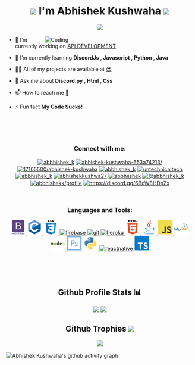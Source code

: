 <h1 align="center"> <img src="https://c.tenor.com/HO7EBVsu04oAAAAi/pikachu-pokemon.gif" width="30px"> I'm Abhishek Kushwaha <img src="https://cdn.discordapp.com/emojis/852778687958482944.gif?v=1" width="30px"></h1>
<p align="center">
  <img src="https://readme-typing-svg.herokuapp.com?color=00FFFF&width=380&height=45&lines=Founder+at+Code+For+Community;UG+at+JIS+UNIVERSITY;Discord+Bot+Developer;Fronted+Web+Developer;Open-Source+Enthusiast;Nice+To+Meet+You+...;&center=true">
  </p>



<img align="right" alt="Coding" width="400" src="https://cdn.dribbble.com/users/4382412/screenshots/15633275/media/085a014ebebde73e5cd510c93941f49a.gif">

- 🔭 I’m currently working on [API DEVELOPMENT](https://github.com/Abbhiishek/CFCApi/)

- 🌱 I’m currently learning **DiscordJs , Javascript , Python , Java**

- 👨‍💻 All of my projects are available at [😎](https://github.com/Abbhiishek)

- 💬 Ask me about **Discord.py , Html , Css**

- 📫 How to reach me **[📧](abhishekkushwaha1479@gmail.com)**

- ⚡ Fun fact **My Code Sucks!**

<br>
<br>
<br>

<h3  align="center">Connect with me:</h3>
<p  align="center">
<a href="https://twitter.com/abbhishek_k" target="blank"><img align="center" src="https://raw.githubusercontent.com/rahuldkjain/github-profile-readme-generator/master/src/images/icons/Social/twitter.svg" alt="abbhishek_k" height="30" width="40" /></a>
<a href="https://linkedin.com/in/abhishek-kushwaha-653a74213/" target="blank"><img align="center" src="https://raw.githubusercontent.com/rahuldkjain/github-profile-readme-generator/master/src/images/icons/Social/linked-in-alt.svg" alt="abhishek-kushwaha-653a74213/" height="30" width="40" /></a>
<a href="https://stackoverflow.com/users/17105500/abhishek-kushwaha" target="blank"><img align="center" src="https://raw.githubusercontent.com/rahuldkjain/github-profile-readme-generator/master/src/images/icons/Social/stack-overflow.svg" alt="17105500/abhishek-kushwaha" height="30" width="40" /></a>
<a href="https://instagram.com/abbhishek_k" target="blank"><img align="center" src="https://raw.githubusercontent.com/rahuldkjain/github-profile-readme-generator/master/src/images/icons/Social/instagram.svg" alt="abbhishek_k" height="30" width="40" /></a>
<a href="https://www.youtube.com/c/untechnicaltech" target="blank"><img align="center" src="https://raw.githubusercontent.com/rahuldkjain/github-profile-readme-generator/master/src/images/icons/Social/youtube.svg" alt="untechnicaltech" height="30" width="40" /></a>
<a href="https://www.codechef.com/users/abbhishek_k" target="blank"><img align="center" src="https://cdn.jsdelivr.net/npm/simple-icons@3.1.0/icons/codechef.svg" alt="abbhishek_k" height="30" width="40" /></a>
<a href="https://www.hackerrank.com/abhishekkushwa27" target="blank"><img align="center" src="https://raw.githubusercontent.com/rahuldkjain/github-profile-readme-generator/master/src/images/icons/Social/hackerrank.svg" alt="abhishekkushwa27" height="30" width="40" /></a>
<a href="https://www.leetcode.com/abbhiishek" target="blank"><img align="center" src="https://raw.githubusercontent.com/rahuldkjain/github-profile-readme-generator/master/src/images/icons/Social/leet-code.svg" alt="abbhiishek" height="30" width="40" /></a>
<a href="https://www.hackerearth.com/@abbhishek_k" target="blank"><img align="center" src="https://raw.githubusercontent.com/rahuldkjain/github-profile-readme-generator/master/src/images/icons/Social/hackerearth.svg" alt="@abbhishek_k" height="30" width="40" /></a>
<a href="https://auth.geeksforgeeks.org/user/abbhishekk/profile" target="blank"><img align="center" src="https://raw.githubusercontent.com/rahuldkjain/github-profile-readme-generator/master/src/images/icons/Social/geeks-for-geeks.svg" alt="abbhishekk/profile" height="30" width="40" /></a>
<a href="https://discord.gg/https://discord.gg/6BcW8HDnZx" target="blank"><img align="center" src="https://raw.githubusercontent.com/rahuldkjain/github-profile-readme-generator/master/src/images/icons/Social/discord.svg" alt="https://discord.gg/6BcW8HDnZx" height="30" width="40" /></a>
</p>
<br>


<h3 align="center">Languages and Tools:</h3>
<p align="center"><a href="https://getbootstrap.com" target="_blank"> <img src="https://raw.githubusercontent.com/devicons/devicon/master/icons/bootstrap/bootstrap-plain-wordmark.svg" alt="bootstrap" width="40" height="40"/> </a> <a href="https://www.cprogramming.com/" target="_blank"> <img src="https://raw.githubusercontent.com/devicons/devicon/master/icons/c/c-original.svg" alt="c" width="40" height="40"/> </a> <a href="https://www.w3schools.com/css/" target="_blank"> <img src="https://raw.githubusercontent.com/devicons/devicon/master/icons/css3/css3-original-wordmark.svg" alt="css3" width="40" height="40"/> </a> <a href="https://firebase.google.com/" target="_blank"> <img src="https://www.vectorlogo.zone/logos/firebase/firebase-icon.svg" alt="firebase" width="40" height="40"/> </a> <a href="https://git-scm.com/" target="_blank"> <img src="https://www.vectorlogo.zone/logos/git-scm/git-scm-icon.svg" alt="git" width="40" height="40"/> </a> <a href="https://heroku.com" target="_blank"> <img src="https://www.vectorlogo.zone/logos/heroku/heroku-icon.svg" alt="heroku" width="40" height="40"/> </a> <a href="https://www.w3.org/html/" target="_blank"> <img src="https://raw.githubusercontent.com/devicons/devicon/master/icons/html5/html5-original-wordmark.svg" alt="html5" width="40" height="40"/> </a> <a href="https://www.java.com" target="_blank"> <img src="https://raw.githubusercontent.com/devicons/devicon/master/icons/java/java-original.svg" alt="java" width="40" height="40"/> </a> <a href="https://developer.mozilla.org/en-US/docs/Web/JavaScript" target="_blank"> <img src="https://raw.githubusercontent.com/devicons/devicon/master/icons/javascript/javascript-original.svg" alt="javascript" width="40" height="40"/> </a> <a href="https://www.mysql.com/" target="_blank"> <img src="https://raw.githubusercontent.com/devicons/devicon/master/icons/mysql/mysql-original-wordmark.svg" alt="mysql" width="40" height="40"/> </a> <a href="https://nodejs.org" target="_blank"> <img src="https://raw.githubusercontent.com/devicons/devicon/master/icons/nodejs/nodejs-original-wordmark.svg" alt="nodejs" width="40" height="40"/> </a> <a href="https://www.photoshop.com/en" target="_blank"> <img src="https://raw.githubusercontent.com/devicons/devicon/master/icons/photoshop/photoshop-line.svg" alt="photoshop" width="40" height="40"/> </a> <a href="https://www.python.org" target="_blank"> <img src="https://raw.githubusercontent.com/devicons/devicon/master/icons/python/python-original.svg" alt="python" width="40" height="40"/> </a> <a href="https://reactnative.dev/" target="_blank"> <img src="https://reactnative.dev/img/header_logo.svg" alt="reactnative" width="40" height="40"/> </a> <a href="https://www.typescriptlang.org/" target="_blank"> <img src="https://raw.githubusercontent.com/devicons/devicon/master/icons/typescript/typescript-original.svg" alt="typescript" width="40" height="40"/> </a> </p>

<br>
<br>
<br>

<div align="center">
    <h2>Github Profile Stats 📊</h2>
    <img width="48%" src="https://github-readme-stats.vercel.app/api?username=abbhiishek&show_icons=true&theme=tokyonight" />
  <img width="48%" src="https://github-readme-streak-stats.herokuapp.com/?user=abbhiishek&theme=tokyonight" /img>  
    <h2>Github Trophies <img src="https://cdn.discordapp.com/emojis/866705355684577290.png?v=1" width="30px"></h2>
    <img src="https://github-profile-trophy.vercel.app/?username=abbhiishek&theme=onedark&no-frame=true&no-bg=true&theme=discord">
</div>

![Abhishek Kushwaha's github activity graph](https://activity-graph.herokuapp.com/graph?username=Abbhiishek&theme=react-dark)


